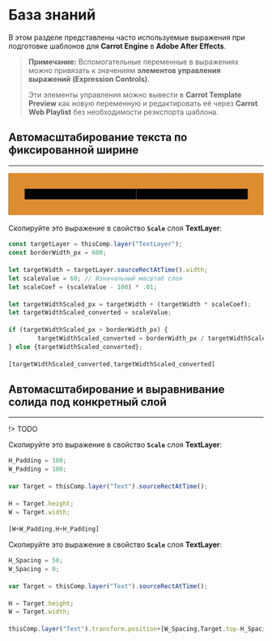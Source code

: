 ﻿# База знаний

В этом разделе представлены часто используемые выражения при подготовке шаблонов для **Carrot Engine** в **Adobe After Effects**.

> **Примечание:** Вспомогательные переменные в выражениях можно привязать к значениям **элементов управления выражений** **(Expression Controls)**. 
>
> Эти элементы управления можно вывести в **Carrot Template Preview** как новую переменную и редактировать её через **Carrot Web Playlist** без необходимости реэкспорта шаблона.

## Автомасштабирование текста по фиксированной ширине
---
![Expression for Text Layer Scaling to Fixed Border](_images/expression_text-scale_border.gif)

Скопируйте это выражение в свойство **`Scale`** слоя **TextLayer**:

```javascript
const targetLayer = thisComp.layer("TextLayer");
const borderWidth_px = 600;

let targetWidth = targetLayer.sourceRectAtTime().width;
let scaleValue = 60; // Изначальный масштаб слоя
let scaleCoef = (scaleValue - 100) * .01;

let targetWidthScaled_px = targetWidth + (targetWidth * scaleCoef);
let targetWidthScaled_converted = scaleValue;

if (targetWidthScaled_px > borderWidth_px) {
		targetWidthScaled_converted = borderWidth_px / targetWidthScaled_px * scaleValue;
} else {targetWidthScaled_converted};

[targetWidthScaled_converted,targetWidthScaled_converted]
```

## Автомасштабирование и выравнивание солида под конкретный слой
---
!> TODO

Скопируйте это выражение в свойство **`Scale`** слоя **TextLayer**:

```javascript
H_Padding = 100;
W_Padding = 100;
 
var Target = thisComp.layer("Text").sourceRectAtTime();
 
H = Target.height;
W = Target.width;
 
[W+W_Padding,H+H_Padding]
```
Скопируйте это выражение в свойство **`Scale`** слоя **TextLayer**:

```javascript
H_Spacing = 50;
W_Spacing = 0;
 
var Target = thisComp.layer("Text").sourceRectAtTime();
 
H = Target.height;
W = Target.width;
 
thisComp.layer("Text").transform.position+[W_Spacing,Target.top-H_Spacing]
```
